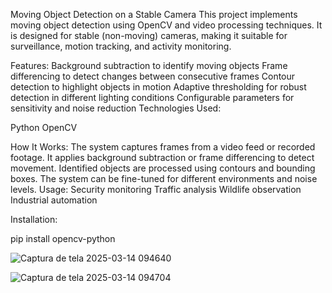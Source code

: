 Moving Object Detection on a Stable Camera
This project implements moving object detection using OpenCV and video processing techniques. It is designed for stable (non-moving) cameras, making it suitable for surveillance, motion tracking, and activity monitoring.

Features:
Background subtraction to identify moving objects
Frame differencing to detect changes between consecutive frames
Contour detection to highlight objects in motion
Adaptive thresholding for robust detection in different lighting conditions
Configurable parameters for sensitivity and noise reduction
Technologies Used:

Python
OpenCV


How It Works:
The system captures frames from a video feed or recorded footage.
It applies background subtraction or frame differencing to detect movement.
Identified objects are processed using contours and bounding boxes.
The system can be fine-tuned for different environments and noise levels.
Usage:
Security monitoring
Traffic analysis
Wildlife observation
Industrial automation

Installation:

pip install opencv-python

![Captura de tela 2025-03-14 094640](https://github.com/user-attachments/assets/51eb5faf-c288-4b26-873d-c8c06cd5c400)


![Captura de tela 2025-03-14 094704](https://github.com/user-attachments/assets/8ebe5c70-059b-40c5-920e-f0d5b65ff6c8)

